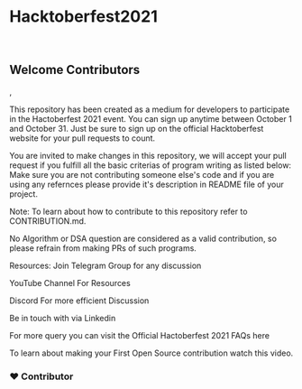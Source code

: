 <h1>Hacktoberfest2021</h1>
<br>


<h2>Welcome Contributors</h2>,

This repository has been created as a medium for developers to participate in the Hactoberfest 2021 event. You can sign up anytime between October 1 and October 31. Just be sure to sign up on the official Hacktoberfest website for your pull requests to count.

You are invited to make changes in this repository, we will accept your pull request if you fulfill all the basic criterias of program writing as listed below:
Make sure you are not contributing someone else's code and if you are using any refernces please provide it's description in README file of your project.

Note:
To learn about how to contribute to this repository refer to CONTRIBUTION.md.

No Algorithm or DSA question are considered as a valid contribution, so please refrain from making PRs of such programs.

Resources:
Join Telegram Group for any discussion

YouTube Channel For Resources

Discord For more efficient Discussion

Be in touch with via Linkedin

For more query you can visit the Official Hactoberfest 2021 FAQs here

To learn about making your First Open Source contribution watch this video.
<br>

<h3>❤️ Contributor</h3>
